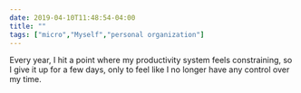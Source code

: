 ```yaml
---
date: 2019-04-10T11:48:54-04:00
title: ""
tags: ["micro","Myself","personal organization"]
---
```

Every year, I hit a point where my productivity system feels constraining, so I give it up for a few days, only to feel like I no longer have any control over my time.
